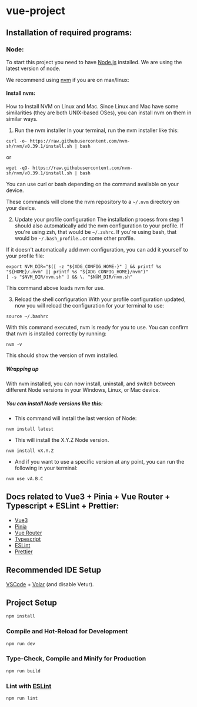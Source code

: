 # vue-project


## Installation of required programs:
### Node:
To start this project you need to have [Node.js](https://nodejs.org/) installed. We are using the latest version of node.

We recommend using [nvm](https://github.com/nvm-sh/nvm) if you are on max/linux:
#### Install nvm:
How to Install NVM on Linux and Mac. 
Since Linux and Mac have some similarities (they are both UNIX-based OSes), you can install nvm on them in similar ways.

1. Run the nvm installer
   In your terminal, run the nvm installer like this:
```
curl -o- https://raw.githubusercontent.com/nvm-sh/nvm/v0.39.1/install.sh | bash
```
or
```
wget -qO- https://raw.githubusercontent.com/nvm-sh/nvm/v0.39.1/install.sh | bash
```
You can use curl or bash depending on the command available on your device.

These commands will clone the nvm repository to a ```~/.nvm``` directory on your device.

2. Update your profile configuration
   The installation process from step 1 should also automatically add the nvm configuration to your profile. If you're using zsh, that would be ```~/.zshrc```. If you're using bash, that would be ```~/.bash_profile```...or some other profile.

If it doesn't automatically add nvm configuration, you can add it yourself to your profile file:
```
export NVM_DIR="$([ -z "${XDG_CONFIG_HOME-}" ] && printf %s "${HOME}/.nvm" || printf %s "${XDG_CONFIG_HOME}/nvm")"
[ -s "$NVM_DIR/nvm.sh" ] && \. "$NVM_DIR/nvm.sh"
```
This command above loads nvm for use.

3. Reload the shell configuration
   With your profile configuration updated, now you will reload the configuration for your terminal to use:
```
source ~/.bashrc
```
With this command executed, nvm is ready for you to use. You can confirm that nvm is installed correctly by running:
```
nvm -v
```
This should show the version of nvm installed.

##### Wrapping up
With nvm installed, you can now install, uninstall, and switch between different Node versions in your Windows, Linux, or Mac device.

##### You can install Node versions like this:
- This command will install the last version of Node:
```
nvm install latest
```

- This will install the X.Y.Z Node version.
```
nvm install vX.Y.Z
```
- And if you want to use a specific version at any point, you can run the following in your terminal:
```
nvm use vA.B.C
```

## Docs related to Vue3 + Pinia + Vue Router + Typescript + ESLint + Prettier:
- [Vue3](https://vuejs.org/)
- [Pinia](https://pinia.vuejs.org/)
- [Vue Router](https://router.vuejs.org/)
- [Typescript](https://www.typescriptlang.org/)
- [ESLint](https://eslint.org/)
- [Prettier](https://prettier.io/)

## Recommended IDE Setup

[VSCode](https://code.visualstudio.com/) + [Volar](https://marketplace.visualstudio.com/items?itemName=Vue.volar) (and disable Vetur).

## Project Setup

```sh
npm install
```

### Compile and Hot-Reload for Development

```sh
npm run dev
```

### Type-Check, Compile and Minify for Production

```sh
npm run build
```

### Lint with [ESLint](https://eslint.org/)

```sh
npm run lint
```
